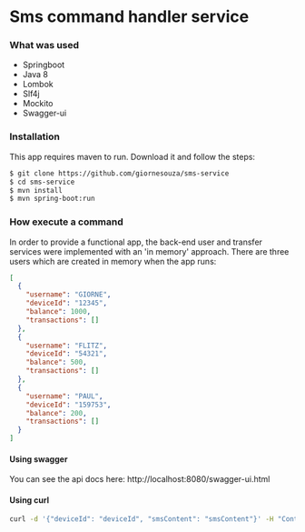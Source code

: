 # Sms command handler service

### What was used
- Springboot
- Java 8
- Lombok
- Slf4j
- Mockito
- Swagger-ui

### Installation

This app requires maven to run. Download it and follow the steps:

```sh
$ git clone https://github.com/giornesouza/sms-service
$ cd sms-service
$ mvn install
$ mvn spring-boot:run
```

### How execute a command

In order to provide a functional app, the back-end user and transfer services were implemented with an 'in memory' approach. 
There are three users which are created in memory when the app runs: 
```json
[
  {
    "username": "GIORNE",
    "deviceId": "12345",
    "balance": 1000,
    "transactions": []
  },
  {
    "username": "FLITZ",
    "deviceId": "54321",
    "balance": 500,
    "transactions": []
  },
  {
    "username": "PAUL",
    "deviceId": "159753",
    "balance": 200,
    "transactions": []
  }
]
```
#### Using swagger

You can see the api docs here: http://localhost:8080/swagger-ui.html

#### Using curl

```sh
curl -d '{"deviceId": "deviceId", "smsContent": "smsContent"}' -H "Content-Type: application/json" -X POST http://localhost:8080/api/sms/commands
```
